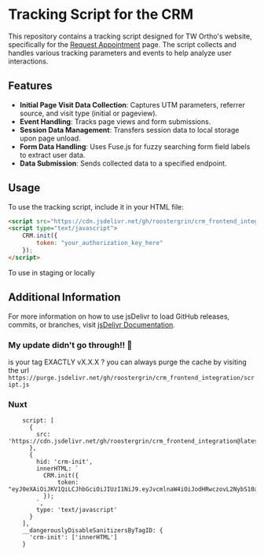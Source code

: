 # Tracking Script for the CRM

This repository contains a tracking script designed for TW Ortho's website, specifically for the [Request Appointment](https://www.twortho.com/contact-us/request-appointment/) page. The script collects and handles various tracking parameters and events to help analyze user interactions.

## Features

- **Initial Page Visit Data Collection**: Captures UTM parameters, referrer source, and visit type (initial or pageview).
- **Event Handling**: Tracks page views and form submissions.
- **Session Data Management**: Transfers session data to local storage upon page unload.
- **Form Data Handling**: Uses Fuse.js for fuzzy searching form field labels to extract user data.
- **Data Submission**: Sends collected data to a specified endpoint.

## Usage

To use the tracking script, include it in your HTML file:

```html
<script src="https://cdn.jsdelivr.net/gh/roostergrin/crm_frontend_integration/script.js"></script>
<script type="text/javascript">
    CRM.init({
        token: "your_authorization_key_here"
    });
</script>
```
To use in staging or locally 

<!-- For production -->
<script>
CRM.init({
    token: 'your_production_token_here',
    baseUrl: 'https://api.threadcommunication.com'
});
</script>

<!-- For staging -->
<script>
CRM.init({
    token: 'your_staging_token_here',
    baseUrl: 'https://staging-api.threadcommunication.com'
});
</script>

<!-- For local development -->
<script>
CRM.init({
    token: 'your_dev_token_here',
    baseUrl: 'http://localhost:3000'
});
</script>


## Additional Information
For more information on how to use jsDelivr to load GitHub releases, commits, or branches, visit [jsDelivr Documentation](https://www.jsdelivr.com/?docs=gh).

### My update didn't go through!! 😤
is your tag EXACTLY vX.X.X ? 
you can always purge the cache by visiting the url 
`https://purge.jsdelivr.net/gh/roostergrin/crm_frontend_integration/script.js` 


### Nuxt
```
    script: [
      {
        src: 'https://cdn.jsdelivr.net/gh/roostergrin/crm_frontend_integration@latest/script.js'
      },
      {
        hid: 'crm-init',
        innerHTML: `
          CRM.init({
              token: "eyJ0eXAiOiJKV1QiLCJhbGciOiJIUzI1NiJ9.eyJvcmlnaW4iOiJodHRwczovL2NybS10aHJlYWQucm9vc3RlcmdyaW50ZW1wbGF0ZXMuY29tLyIsInByYWN0aWNlX2lkIjoiMzU1In0.aUzwgQdETpNeY42CoQNYNSTiVJ23zKIL2I1e6bDRNqI"
          });
        `,
        type: 'text/javascript'
      }
    ],
    __dangerouslyDisableSanitizersByTagID: {
      'crm-init': ['innerHTML']
    }
```

